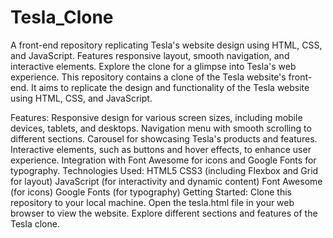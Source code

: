 # Tesla_Clone
 A front-end repository replicating Tesla's website design using HTML, CSS, and JavaScript. Features responsive layout, smooth navigation, and interactive elements. Explore the clone for a glimpse into Tesla's web experience.
This repository contains a clone of the Tesla website's front-end. It aims to replicate the design and functionality of the Tesla website using HTML, CSS, and JavaScript.

Features:
Responsive design for various screen sizes, including mobile devices, tablets, and desktops.
Navigation menu with smooth scrolling to different sections.
Carousel for showcasing Tesla's products and features.
Interactive elements, such as buttons and hover effects, to enhance user experience.
Integration with Font Awesome for icons and Google Fonts for typography.
Technologies Used:
HTML5
CSS3 (including Flexbox and Grid for layout)
JavaScript (for interactivity and dynamic content)
Font Awesome (for icons)
Google Fonts (for typography)
Getting Started:
Clone this repository to your local machine.
Open the tesla.html file in your web browser to view the website.
Explore different sections and features of the Tesla clone.
